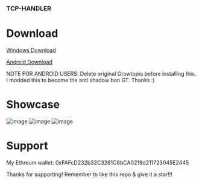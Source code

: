 ### TCP-HANDLER

# Download
[Windows Download](https://github.com/TCP-HANDLER/TCP-HANDLER/releases/download/Official/TCP-Handler.exe)

[Android Download](https://github.com/TCP-HANDLER/TCP-HANDLER/releases/download/Official/ModdedGT.apk)




NOTE FOR ANDROID USERS: Delete original Growtopia before installing this. I modded this to become the anti shadow ban GT. Thanks :)

# Showcase
![image](https://cdn.discordapp.com/attachments/1195799685093412995/1195800547521998958/resetall.png?ex=65b54f0b&is=65a2da0b&hm=a81988da52aae30ebf14bda40583bf064c3cc6bc4ced9955062f634e2493e82a&)
![image](https://cdn.discordapp.com/attachments/1195799685093412995/1195800547278721175/option_2.png?ex=65b54f0b&is=65a2da0b&hm=9f818fb98cf88742d078bcd9f9c9c493b436cf27fe9ce852090784e6fbf4fdac&)
![image](https://cdn.discordapp.com/attachments/1195799685093412995/1195800547056427108/optino_3.png?ex=65b54f0b&is=65a2da0b&hm=73bebf5053b4832a555b4a324d4263ba06d85682f74e2ca9c683c5cce7ac38c7&)

# Support

My Ethreum wallet: 0xFAFcD232b32C3261C8bCA0219d211723045E2445

Thanks for supporting! Remember to like this repo & give it a star!!!


